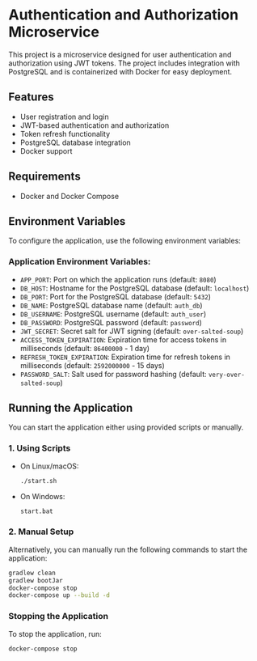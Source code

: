 # Authentication and Authorization Microservice

This project is a microservice designed for user authentication and authorization using JWT tokens. The project includes integration with PostgreSQL and is containerized with Docker for easy deployment.

## Features

- User registration and login
- JWT-based authentication and authorization
- Token refresh functionality
- PostgreSQL database integration
- Docker support

## Requirements

- Docker and Docker Compose

## Environment Variables

To configure the application, use the following environment variables:

### Application Environment Variables:

- `APP_PORT`: Port on which the application runs (default: `8080`)
- `DB_HOST`: Hostname for the PostgreSQL database (default: `localhost`)
- `DB_PORT`: Port for the PostgreSQL database (default: `5432`)
- `DB_NAME`: PostgreSQL database name (default: `auth_db`)
- `DB_USERNAME`: PostgreSQL username (default: `auth_user`)
- `DB_PASSWORD`: PostgreSQL password (default: `password`)
- `JWT_SECRET`: Secret salt for JWT signing (default: `over-salted-soup`)
- `ACCESS_TOKEN_EXPIRATION`: Expiration time for access tokens in milliseconds (default: `86400000` - 1 day)
- `REFRESH_TOKEN_EXPIRATION`: Expiration time for refresh tokens in milliseconds (default: `2592000000` - 15 days)
- `PASSWORD_SALT`: Salt used for password hashing (default: `very-over-salted-soup`)

## Running the Application

You can start the application either using provided scripts or manually.

### 1. Using Scripts

- On Linux/macOS:
    ```bash
    ./start.sh
    ```

- On Windows:
    ```bash
    start.bat
    ```

### 2. Manual Setup

Alternatively, you can manually run the following commands to start the application:

```bash
gradlew clean
gradlew bootJar
docker-compose stop
docker-compose up --build -d
```

### Stopping the Application

To stop the application, run:

```bash
docker-compose stop
```